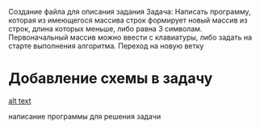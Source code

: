 Создание файла для описания задания
Задача: Написать программу, которая из имеющегося массива строк формирует новый массив из строк, длина которых меньше, либо равна 3 символам. Первоначальный массив можно ввести с клавиатуры, либо задать на старте выполнения алгоритма. 
Переход на новую ветку
# Добавление схемы в задачу

[alt text](drawio.jpg)

написание программы для решения задачи
